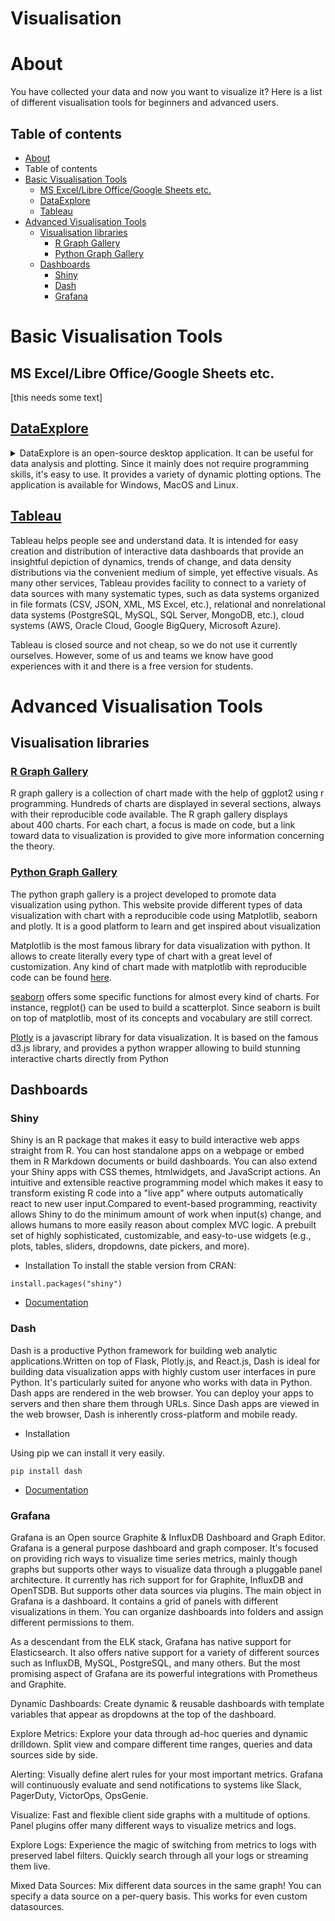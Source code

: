 # Visualisation

# About
You have collected your data and now you want to visualize it? Here is a list of different visualisation tools for beginners and advanced users.

## Table of contents
- [About](#about)
- Table of contents 
- [Basic Visualisation Tools](#basic-visualisation-tools)
   - [MS Excel/Libre Office/Google Sheets etc.](#msexcel)
   - [DataExplore](#dataexplore)
   - [Tableau](#tableau)
- [Advanced Visualisation Tools](#advanced-visualisation-tools)
   - [Visualisation libraries](#visualisation-libraries)
      - [R Graph Gallery](#r-graph-gallery)
      - [Python Graph Gallery](#python-graph-gallery)
   - [Dashboards](#dashboards)
      - [Shiny](#shiny)
      - [Dash](#dash)
      - [Grafana](#grafana)

# Basic Visualisation Tools

## <a id="msexcel"></a>MS Excel/Libre Office/Google Sheets etc.

[this needs some text]

## [DataExplore](https://snapcraft.io/dataexplore)
<details>
<summary>DataExplore is an open-source desktop application. It can be useful for data analysis and plotting. Since it mainly does not require programming skills, it's easy to use. It provides a variety of dynamic plotting options. The application is available for Windows, MacOS and Linux.</summary>

### Pros
- Open-source
- Easy to use for non-programmers
- Option for different dynamic plots
- Versatile toolbox for data analysis
- Multiplatform support

### Download and Documentations

- [GitHub](https://dmnfarrell.github.io/pandastable/)
- [Download](https://www.nongnu.org/dataexplorer/download.html) 
- [Source Code](http://download.savannah.gnu.org/releases/dataexplorer/dataexplorer-3.5.0-src.tar.gz)
- [Official documentation](https://pandastable.readthedocs.io/en/latest/dataexplore.html#purpose-of-the-program)
- [Example Projects](http://dmnfarrell.github.io/dataexplore/titanic-example)

### Tutorial
- Video[ Tutorial](https://www.youtube.com/watch?v=Ss0QIFywt74)
- Code[ example](https://pandastable.readthedocs.io/en/latest/examples.html)

</details>

## [Tableau](https://www.tableau.com/academic/students)

Tableau helps people see and understand data. It is intended for easy creation and distribution of interactive data dashboards that provide an insightful depiction of dynamics, trends of change, and data density distributions via the convenient medium of simple, yet effective visuals.
As many other services, Tableau provides facility to connect to a variety of data sources with many systematic types, such as data systems organized in file formats (CSV, JSON, XML, MS Excel, etc.), relational and nonrelational data systems (PostgreSQL, MySQL, SQL Server, MongoDB, etc.), cloud systems (AWS, Oracle Cloud, Google BigQuery, Microsoft Azure).

Tableau is closed source and not cheap, so we do not use it currently ourselves. However, some of us and teams we know have good experiences with it and there is a free version for students.

# Advanced Visualisation Tools

## Visualisation libraries

### [R Graph Gallery](https://www.r-graph-gallery.com/ggplot2-package.html)

R graph gallery is  a collection of chart made with the help of ggplot2 using r programming. Hundreds of charts are displayed in several sections, always with their reproducible code available. The R graph gallery displays about 400 charts. For each chart, a focus is made on code, but a link toward data to visualization is provided to give more information concerning the theory.


### [Python Graph Gallery](https://www.python-graph-gallery.com/)

The python graph gallery is a project developed to promote data visualization using python. This website provide different types of data visualization with chart with a reproducible code using  Matplotlib, seaborn and plotly. It is a good platform to learn and get inspired about visualization

Matplotlib is the most famous library for data visualization with python. It allows to create literally every type of chart with a great level of customization. Any kind of chart made with matplotlib with reproducible code can be found [here](https://www.python-graph-gallery.com/matplotlib/). 

[seaborn](https://www.python-graph-gallery.com/seaborn/) offers some specific functions for almost every kind of charts. For instance, regplot() can be used to build a scatterplot.
Since seaborn is built on top of matplotlib, most of its concepts and vocabulary are still correct.

[Plotly](https://www.python-graph-gallery.com/plotly/) is a javascript library for data visualization. It is based on the famous d3.js library, and provides a python wrapper allowing to build stunning interactive charts directly from Python

## Dashboards

### Shiny

Shiny is an R package that makes it easy to build interactive web apps straight from R. You can host standalone apps on a webpage or embed them in R Markdown documents or build dashboards. You can also extend your Shiny apps with CSS themes, htmlwidgets, and JavaScript actions.
An intuitive and extensible reactive programming model which makes it easy to transform existing R code into a "live app" where outputs automatically react to new user input.Compared to event-based programming, reactivity allows Shiny to do the minimum amount of work when input(s) change, and allows humans to more easily reason about complex MVC logic.
A prebuilt set of highly sophisticated, customizable, and easy-to-use widgets (e.g., plots, tables, sliders, dropdowns, date pickers, and more).


* Installation
To install the stable version from CRAN: 
```
install.packages("shiny")
```

* [Documentation](https://www.rdocumentation.org/packages/shiny/versions/1.6.0)

### Dash

Dash is a productive Python framework for building web analytic applications.Written on top of Flask, Plotly.js, and React.js, Dash is ideal for building data visualization apps with highly custom user interfaces in pure Python. It's particularly suited for anyone who works with data in Python. Dash apps are rendered in the web browser. You can deploy your apps to servers and then share them through URLs. Since Dash apps are viewed in the web browser, Dash is inherently cross-platform and mobile ready.

* Installation 

Using pip we can install it very easily.

```
pip install dash

```

* [Documentation](https://dash.plotly.com/)

### Grafana

Grafana is  an Open source Graphite & InfluxDB Dashboard and Graph Editor. Grafana is a general purpose dashboard and graph composer. It's focused on providing rich ways to visualize time series metrics, mainly though graphs but supports other ways to visualize data through a pluggable panel architecture. It currently has rich support for for Graphite, InfluxDB and OpenTSDB. But supports other data sources via plugins. The main object in Grafana is a dashboard. It contains a grid of panels with different visualizations in them. You can organize dashboards into folders and assign different permissions to them.

As a descendant from the ELK stack, Grafana has native support for Elasticsearch. It also offers native support for a variety of different sources such as InfluxDB, MySQL, PostgreSQL, and many others. But the most promising aspect of Grafana are its powerful integrations with Prometheus and Graphite.

Dynamic Dashboards: Create dynamic & reusable dashboards with template variables that appear as dropdowns at the top of the dashboard.

Explore Metrics: Explore your data through ad-hoc queries and dynamic drilldown. Split view and compare different time ranges, queries and data sources side by side.

Alerting: Visually define alert rules for your most important metrics. Grafana will continuously evaluate and send notifications to systems like Slack, PagerDuty, VictorOps, OpsGenie.

Visualize: Fast and flexible client side graphs with a multitude of options. Panel plugins offer many different ways to visualize metrics and logs.

Explore Logs: Experience the magic of switching from metrics to logs with preserved label filters. Quickly search through all your logs or streaming them live.

Mixed Data Sources: Mix different data sources in the same graph! You can specify a data source on a per-query basis. This works for even custom datasources.